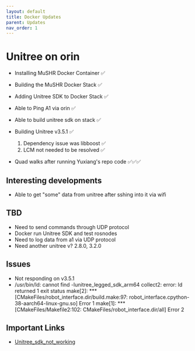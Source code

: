 ```yaml
---
layout: default
title: Docker Updates
parent: Updates
nav_order: 1
---
```


# Unitree on orin

- Installing MuSHR Docker Container  ✅
- Building the MuSHR Docker Stack    ✅
- Adding Unitree SDK to Docker Stack ✅
- Able to Ping A1 via orin           ✅
- Able to build unitree sdk on stack ✅

- Building Unitree v3.5.1            ✅
    1. Dependency issue was libboost ✅
    2. LCM not needed to be resolved ✅
- Quad walks after running Yuxiang's
  repo code                       ✅✅✅



## Interesting developments
- Able to get "some" data from 
  unitree after sshing into it via 
  wifi

## TBD

- Need to send commands through UDP protocol
- Docker run Unitree SDK and test rosnodes
- Need to log data from a1 via UDP protocol
- Need another unitree v? 2.8.0, 3.2.0

## Issues
- Not responding on v3.5.1
- /usr/bin/ld: cannot find -lunitree_legged_sdk_arm64
collect2: error: ld returned 1 exit status
make[2]: *** [CMakeFiles/robot_interface.dir/build.make:97: robot_interface.cpython-38-aarch64-linux-gnu.so] Error 1
make[1]: *** [CMakeFiles/Makefile2:102: CMakeFiles/robot_interface.dir/all] Error 2



## Important Links
- [Unitree_sdk_not_working](https://forum.mybotshop.de/t/unitree-a1-unitree-legged-sdk-is-not-working/611)

